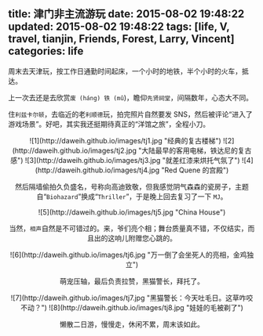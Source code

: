 title: 津门非主流游玩
date: 2015-08-02 19:48:22
updated: 2015-08-02 19:48:22
tags: [life, V, travel, tianjin, Friends, Forest, Larry, Vincent]
categories: life
---

周末去天津玩，按工作日通勤时间起床，一个小时的地铁，半个小时的火车，抵达。

上一次去还是去欣赏`废 (háng) 铁 (mû`)，瞻仰`先贤祠堂`，间隔数年，心态大不同。

住`利兹卡尔顿`，去临近的老`利顺德`玩，拍完照片自然要发 SNS，然后被评论“进入了游戏场景”。好吧，其实我还挺期待真正的“洋馆之旅”，全程小刀。

<center>![1](http://daweih.github.io/images/tj1.jpg "经典的复古楼梯")
![2](http://daweih.github.io/images/tj2.jpg "大陆最早的客用电梯，铁达尼的复古感")
![3](http://daweih.github.io/images/tj3.jpg "就差红漆来烘托气氛了")
![4](http://daweih.github.io/images/tj4.jpg "Red Quene 的宫殿")


然后隔墙偷拍久负盛名，号称向高迪致敬，但我感觉阴气森森的瓷房子，主题自“`Biohazard`”换成“`Thriller`”，于是晚上回去复习了一下 `MJ`。

<center>![5](http://daweih.github.io/images/tj5.jpg "China House")


当然，`相声`自然是不可错过的。来，爷们亮个相；舞台质量真不错，不仅结实，而且出的这响儿附赠您心跳的。

<center>![6](http://daweih.github.io/images/tj6.jpg "万一倒了会坐死人的亮相，金鸡独立")

萌宠压轴，最后负责拉赞，黑猫警长，拜托了。

<center>![7](http://daweih.github.io/images/tj7.jpg "黑猫警长：今天吐毛日。这草咋咬不动？")
![8](http://daweih.github.io/images/tj8.jpg "娃娃的毛被剃了")

懒散二日游，慢慢走，休闲不累，周末该如此。
